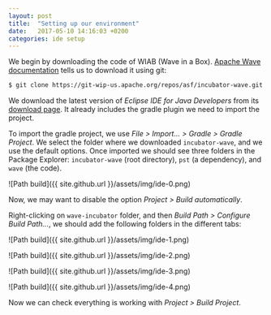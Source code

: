 ```yaml
---
layout: post
title:  "Setting up our environment"
date:   2017-05-10 14:16:03 +0200
categories: ide setup
---
```


We begin by downloading the code of WIAB (Wave in a Box). [Apache Wave
documentation][1] tells us to download it using git:

```sh
$ git clone https://git-wip-us.apache.org/repos/asf/incubator-wave.git
```

We download the latest version of _Eclipse IDE for Java Developers_ from its
[download page][2]. It already includes the gradle plugin we need to import the
project.

To import the gradle project, we use _File > Import... > Gradle > Gradle
Project_. We select the folder where we downloaded `incubator-wave`, and we use
the default options. Once imported we should see three folders in the Package
Explorer: `incubator-wave` (root directory), `pst` (a dependency), and `wave`
(the code).

![Path build]({{ site.github.url }}/assets/img/ide-0.png)

Now, we may want to disable the option _Project > Build automatically_.

Right-clicking on `wave-incubator` folder, and then _Build Path > Configure
Build Path..._, we should add the following folders in the different tabs:

![Path build]({{ site.github.url }}/assets/img/ide-1.png)

![Path build]({{ site.github.url }}/assets/img/ide-2.png)

![Path build]({{ site.github.url }}/assets/img/ide-3.png)

![Path build]({{ site.github.url }}/assets/img/ide-4.png)

Now we can check everything is working with _Project > Build Project_.


[1]: https://incubator.apache.org/wave/source-code.html
[2]: https://www.eclipse.org/downloads/eclipse-packages/
